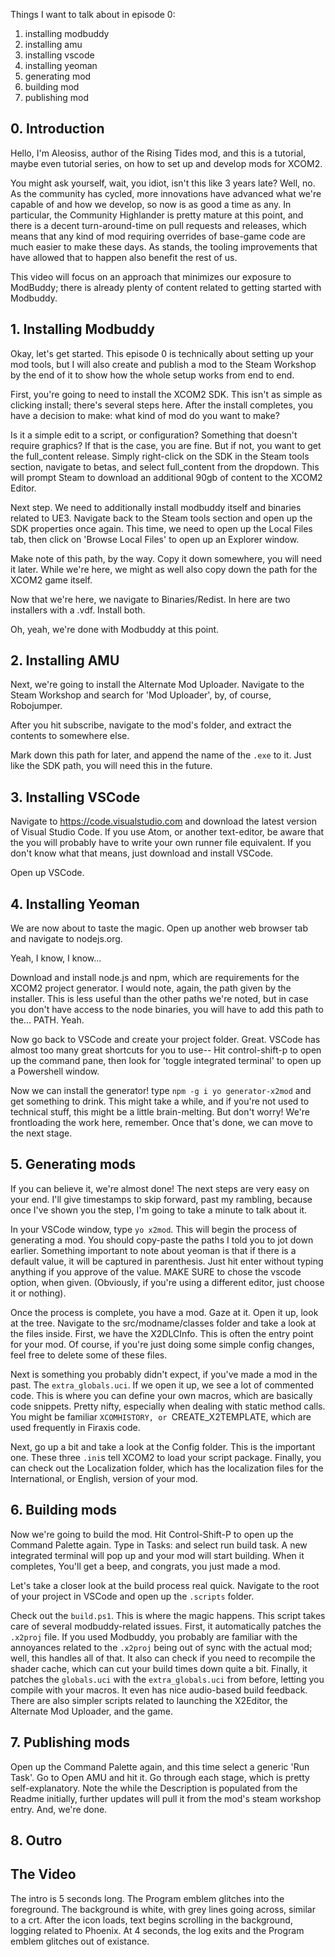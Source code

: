 Things I want to talk about in episode 0:

1. installing modbuddy
2. installing amu
3. installing vscode
4. installing yeoman
5. generating mod
6. building mod
7. publishing mod

## 0. Introduction

Hello, I'm Aleosiss, author of the Rising Tides mod, and this is a tutorial, maybe even tutorial series, on how to set up and develop mods for XCOM2. 

You might ask yourself, wait, you idiot, isn't this like 3 years late? Well, no. As the community has cycled, more innovations have advanced what we're capable of and how we develop, so now is as good a time as any. In particular, the Community Highlander is pretty mature at this point, and there is a decent turn-around-time on pull requests and releases, which means that any kind of mod requiring overrides of base-game code are much easier to make these days. As stands, the tooling improvements that have allowed that to happen also benefit the rest of us. 

This video will focus on an approach that minimizes our exposure to ModBuddy; there is already plenty of content related to getting started with Modbuddy.


## 1. Installing Modbuddy

Okay, let's get started. This episode 0 is technically about setting up your mod tools, but I will also create and publish a mod to the Steam Workshop by the end of it to show how the whole setup works from end to end.

First, you're going to need to install the XCOM2 SDK. This isn't as simple as clicking install; there's several steps here. After the install completes, you have a decision to make: what kind of mod do you want to make?

Is it a simple edit to a script, or configuration? Something that doesn't require graphics? If that is the case, you are fine. But if not, you want to get the full_content release. Simply right-click on the SDK in the Steam tools section, navigate to betas, and select full_content from the dropdown. This will prompt Steam to download an additional 90gb of content to the XCOM2 Editor.

Next step. We need to additionally install modbuddy itself and binaries related to UE3. Navigate back to the Steam tools section and open up the SDK properties once again. This time, we need to open up the Local Files tab, then click on 'Browse Local Files' to open up an Explorer window.

Make note of this path, by the way. Copy it down somewhere, you will need it later. While we're here, we might as well also copy down the path for the XCOM2 game itself.

Now that we're here, we navigate to Binaries/Redist. In here are two installers with a .vdf. Install both.

Oh, yeah, we're done with Modbuddy at this point.

## 2. Installing AMU

Next, we're going to install the Alternate Mod Uploader. Navigate to the Steam Workshop and search for 'Mod Uploader', by, of course, Robojumper.

After you hit subscribe, navigate to the mod's folder, and extract the contents to somewhere else.

Mark down this path for later, and append the name of the `.exe` to it. Just like the SDK path, you will need this in the future.

## 3. Installing VSCode

Navigate to https://code.visualstudio.com and download the latest version of Visual Studio Code. If you use Atom, or another text-editor, be aware that the you will probably have to write your own runner file equivalent. If you don't know what that means, just download and install VSCode.

Open up VSCode.

## 4. Installing Yeoman

We are now about to taste the magic. Open up another web browser tab and navigate to nodejs.org.

<OOF when the download button is pressed> Yeah, I know, I know...

Download and install node.js and npm, which are requirements for the XCOM2 project generator. I would note, again, the path given by the installer. This is less useful than the other paths we're noted, but in case you don't have access to the node binaries, you will have to add this path to the... PATH. Yeah.

Now go back to VSCode and create your project folder. Great. VSCode has almost too many great shortcuts for you to use-- Hit control-shift-p to open up the command pane, then look for 'toggle integrated terminal' to open up a Powershell window.

Now we can install the generator! type `npm -g i yo generator-x2mod` and get something to drink. This might take a while, and if you're not used to technical stuff, this might be a little brain-melting. But don't worry! We're frontloading the work here, remember. Once that's done, we can move to the next stage.

## 5. Generating mods

If you can believe it, we're almost done! The next steps are very easy on your end. I'll give timestamps to skip forward, past my rambling, because once I've shown you the step, I'm going to take a minute to talk about it.

In your VSCode window, type `yo x2mod`. This will begin the process of generating a mod. You should copy-paste the paths I told you to jot down earlier. Something important to note about yeoman is that if there is a default value, it will be captured in parenthesis. Just hit enter without typing anything if you approve of the value. MAKE SURE to chose the vscode option, when given. (Obviously, if you're using a different editor, just choose it or nothing).

Once the process is complete, you have a mod. Gaze at it. Open it up, look at the tree. Navigate to the src/modname/classes folder and take a look at the files inside. First, we have the X2DLCInfo. This is often the entry point for your mod. Of course, if you're just doing some simple config changes, feel free to delete some of these files.

Next is something you probably didn't expect, if you've made a mod in the past. The `extra_globals.uci`. If we open it up, we see a lot of commented code. This is where you can define your own macros, which are basically code snippets. Pretty nifty, especially when dealing with static method calls. You might be familiar `XCOMHISTORY, or `CREATE_X2TEMPLATE, which are used frequently in Firaxis code.

Next, go up a bit and take a look at the Config folder. This is the important one. These three `.ini`s tell XCOM2 to load your script package. Finally, you can check out the Localization folder, which has the localization files for the International, or English, version of your mod.

## 6. Building mods

Now we're going to build the mod. Hit Control-Shift-P to open up the Command Palette again. Type in Tasks: and select run build task. A new integrated terminal will pop up and your mod will start building. When it completes, You'll get a beep, and congrats, you just made a mod.

Let's take a closer look at the build process real quick. Navigate to the root of your project in VSCode and open up the `.scripts` folder.

Check out the `build.ps1`. This is where the magic happens. This script takes care of several modbuddy-related issues. First, it automatically patches the `.x2proj` file. If you used Modbuddy, you probably are familiar with the annoyances related to the `.x2proj` being out of sync with the actual mod; well, this handles all of that. It also can check if you need to recompile the shader cache, which can cut your build times down quite a bit. Finally, it patches the `globals.uci` with the `extra_globals.uci` from before, letting you compile with your macros. It even has nice audio-based build feedback. There are also simpler scripts related to launching the X2Editor, the Alternate Mod Uploader, and the game.

## 7. Publishing mods

Open up the Command Palette again, and this time select a generic 'Run Task'. Go to Open AMU and hit it. Go through each stage, which is pretty self-explanatory. Note the while the Description is populated from the Readme initially, further updates will pull it from the mod's steam workshop entry. And, we're done.

## 8. Outro

## The Video

The intro is 5 seconds long. The Program emblem glitches into the foreground. The background is white, with grey lines going across, similar to a crt. After the icon loads, text begins scrolling in the background, logging related to Phoenix. At 4 seconds, the log exits and the Program emblem glitches out of existance.